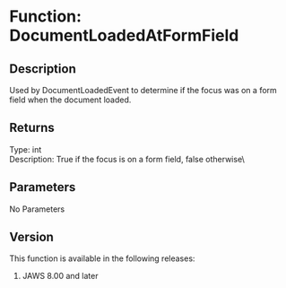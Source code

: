 # Function: DocumentLoadedAtFormField

## Description

Used by DocumentLoadedEvent to determine if the focus was on a form
field when the document loaded.

## Returns

Type: int\
Description: True if the focus is on a form field, false otherwise\

## Parameters

No Parameters

## Version

This function is available in the following releases:

1.  JAWS 8.00 and later
